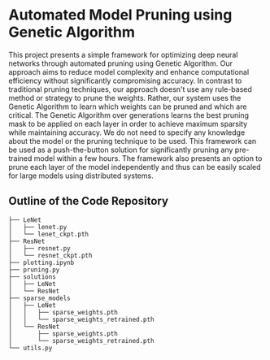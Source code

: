 # Automated Model Pruning using Genetic Algorithm

This project presents a simple framework for optimizing deep neural networks through automated pruning using Genetic Algorithm. Our approach aims to reduce model complexity and enhance computational efficiency without significantly compromising accuracy. In contrast to traditional pruning techniques, our approach doesn't use any rule-based method or strategy to prune the weights. Rather, our system uses the Genetic Algorithm to learn which weights can be pruned and which are critical. The Genetic Algorithm over generations learns the best pruning mask to be applied on each layer in order to achieve maximum sparsity while maintaining accuracy. We do not need to specify any knowledge about the model or the pruning technique to be used. This framework can be used as a push-the-button solution for significantly pruning any pre-trained model within a few hours. The framework also presents an option to prune each layer of the model independently and thus can be easily scaled for large models using distributed systems. 

## Outline of the Code Repository
```
├── LeNet
│   ├── lenet.py
│   └── lenet_ckpt.pth
├── ResNet
│   ├── resnet.py
│   └── resnet_ckpt.pth
├── plotting.ipynb
├── pruning.py
├── solutions
│   ├── LeNet
│   └── ResNet
├── sparse_models
│   ├── LeNet
│   │   ├── sparse_weights.pth
│   │   └── sparse_weights_retrained.pth
│   └── ResNet
│       ├── sparse_weights.pth
│       └── sparse_weights_retrained.pth
└── utils.py
```
